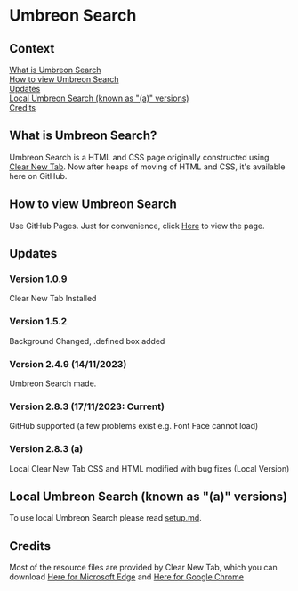 <h1>Umbreon Search</h1>
<h2>Context</h2>
<a href="readme.md#what-is-umbreon-search">What is Umbreon Search</a>
<br>
<a href="readme.md#how-to-view-umbreon-search">How to view Umbreon Search</a>
<br>
<a href="readme.md#updates">Updates</a>
<br>
<a href="readme.md#local-umbreon-search-known-as-a-versions">Local Umbreon Search (known as "(a)" versions)</a> 
<br>
<a href="readme.md#credits">Credits</a>
<br>
<h2>What is Umbreon Search?</h2>
<span>Umbreon Search is a HTML and CSS page originally constructed using </span><a href="https://microsoftedge.microsoft.com/addons/detail/clear-new-tab/ifphophaconbhfmkpdlfldelkjpjmlbj">Clear New Tab</a><span>. Now after heaps of moving of HTML and CSS, it's available here on GitHub.</span>
<br>
<h2>How to view Umbreon Search</h2>
<span>Use GitHub Pages. Just for convenience, click </span><a href="https://bailzonyt.github.io/Umbreon-Search/">Here</a><span> to view the page.</span>
<img scr="https://github.com/BailzOnYT/Umbreon-Search/assets/144522582/89bdaa59-1754-4d8c-9c62-2a757c84514d">
<br>
<h2>Updates</h2>
<h3>Version 1.0.9</h3>
<span>Clear New Tab Installed</span>
<br>
<h3>Version 1.5.2</h3>
<span>Background Changed, .defined box added</span>
<br>
<h3>Version 2.4.9 (14/11/2023)</h3>
<span>Umbreon Search made.</span>
<br>
<h3>Version 2.8.3 (17/11/2023: Current)</h3>
<span>GitHub supported (a few problems exist e.g. Font Face cannot load)</span>
<br>
<h3>Version 2.8.3 (a)</h3>
<span>Local Clear New Tab CSS and HTML modified with bug fixes (Local Version)</span>
<br>
<h2>Local Umbreon Search (known as "(a)" versions)</h2>
<span>To use local Umbreon Search please read </span><a href="https://github.com/BailzOnYT/Umbreon-Search/blob/main/Downloads/setup.md">setup.md</a><span>.</span>
<h2>Credits</h2>
<span>Most of the resource files are provided by Clear New Tab, which you can download </span><a href="https://microsoftedge.microsoft.com/addons/detail/clear-new-tab/ifphophaconbhfmkpdlfldelkjpjmlbj">Here for Microsoft Edge</a><span> and </span><a href="https://chrome.google.com/webstore/detail/clear-new-tab/felphkbfjadmcejnibcmcncimlappdde">Here for Google Chrome</a>
<br>
